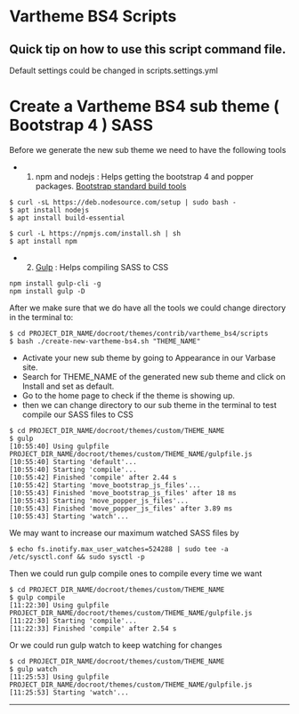 # Vartheme BS4 Scripts

## Quick tip on how to use this script command file.

Default settings could be changed in scripts.settings.yml


# Create a Vartheme BS4 sub theme ( Bootstrap 4 ) SASS

Before we generate the new sub theme we need to have the following tools
* 1. npm and nodejs : Helps getting the bootstrap 4 and popper packages. 
        [Bootstrap standard build tools](https://getbootstrap.com/docs/4.0/getting-started/build-tools/)
```
$ curl -sL https://deb.nodesource.com/setup | sudo bash -
$ apt install nodejs
$ apt install build-essential

$ curl -L https://npmjs.com/install.sh | sh
$ apt install npm
```

* 2. [Gulp](https://gulpjs.com) : Helps compiling SASS to CSS
```
npm install gulp-cli -g
npm install gulp -D
```


After we make sure that we do have all the tools we could change directory
 in the terminal to:

```
$ cd PROJECT_DIR_NAME/docroot/themes/contrib/vartheme_bs4/scripts
$ bash ./create-new-vartheme-bs4.sh "THEME_NAME"
```

* Activate your new sub theme by going to Appearance in our Varbase site.
* Search for THEME_NAME of the generated new sub theme and click on Install
 and set as default.
* Go to the home page to check if the theme is showing up.
* then we can change directory to our sub theme in the terminal to test compile
 our SASS files to CSS

```
$ cd PROJECT_DIR_NAME/docroot/themes/custom/THEME_NAME
$ gulp
[10:55:40] Using gulpfile PROJECT_DIR_NAME/docroot/themes/custom/THEME_NAME/gulpfile.js
[10:55:40] Starting 'default'...
[10:55:40] Starting 'compile'...
[10:55:42] Finished 'compile' after 2.44 s
[10:55:42] Starting 'move_bootstrap_js_files'...
[10:55:43] Finished 'move_bootstrap_js_files' after 18 ms
[10:55:43] Starting 'move_popper_js_files'...
[10:55:43] Finished 'move_popper_js_files' after 3.89 ms
[10:55:43] Starting 'watch'...
```

We may want to increase our maximum watched SASS files by
```
$ echo fs.inotify.max_user_watches=524288 | sudo tee -a /etc/sysctl.conf && sudo sysctl -p
```

Then we could run gulp compile ones to compile every time we want
```
$ cd PROJECT_DIR_NAME/docroot/themes/custom/THEME_NAME
$ gulp compile
[11:22:30] Using gulpfile PROJECT_DIR_NAME/docroot/themes/custom/THEME_NAME/gulpfile.js
[11:22:30] Starting 'compile'...
[11:22:33] Finished 'compile' after 2.54 s
```

Or we could run gulp watch to keep watching for changes

```
$ cd PROJECT_DIR_NAME/docroot/themes/custom/THEME_NAME
$ gulp watch
[11:25:53] Using gulpfile PROJECT_DIR_NAME/docroot/themes/custom/THEME_NAME/gulpfile.js
[11:25:53] Starting 'watch'...
```
--------------------------------------------------------------------------------
